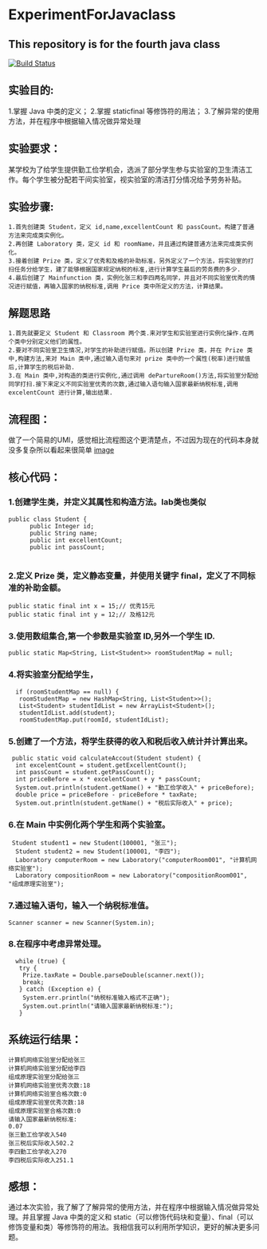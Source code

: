 # ExperimentForJavaclass
## This repository is for the fourth java class

[![Build Status](https://travis-ci.org/joemccann/dillinger.svg?branch=master)](https://github.com/Chien317/ExperimentForJavaclass/tree/main/experiment2)

## 实验目的:
1.掌握 Java 中类的定义； 2.掌握 staticfinal 等修饰符的用法； 3.了解异常的使用方法，并在程序中根据输入情况做异常处理

## 实验要求：
某学校为了给学生提供勤工俭学机会，选派了部分学生参与实验室的卫生清洁工作。每个学生被分配若干间实验室，视实验室的清洁打分情况给予劳务补贴。

## 实验步骤:
```
1.首先创建类 Student，定义 id,name,excellentCount 和 passCount。构建了普通方法来完成类实例化。 
2.再创建 Laboratory 类，定义 id 和 roomName，并且通过构建普通方法来完成类实例化。 
3.接着创建 Prize 类，定义了优秀和及格的补助标准，另外定义了一个方法，将实验室的打扫任务分给学生，建了能够根据国家规定纳税的标准,进行计算学生最后的劳务费的多少. 
4.最后创建了 Mainfunction 类，实例化张三和李四两名同学，并且对不同实验室优秀的情况进行赋值，再输入国家的纳税标准,调用 Price 类中所定义的方法，计算结果。
```

## 解题思路
```
1.首先就要定义 Student 和 Classroom 两个类.来对学生和实验室进行实例化操作.在两个类中分别定义他们的属性。 
2.要对不同实验室卫生情况,对学生的补助进行赋值。所以创建 Prize 类，并在 Prize 类中,构建方法,来对 Main 类中,通过输入语句来对 prize 类中的一个属性(税率)进行赋值后,计算学生的税后补助. 
3.在 Main 类中,对构造的类进行实例化,通过调用 dePartureRoom()方法,将实验室分配给同学打扫.接下来定义不同实验室优秀的次数,通过输入语句输入国家最新纳税标准,调用 excelentCount 进行计算,输出结果.
```

## 流程图：

做了一个简易的UMl，感觉相比流程图这个更清楚点，不过因为现在的代码本身就没多复杂所以看起来很简单
[image](image.png)

## 核心代码：

### 1.创建学生类，并定义其属性和构造方法。lab类也类似
```
public class Student {
	  public Integer id;
	  public String name;
	  public int excellentCount;
	  public int passCount;
	  
```

### 2.定义 Prize 类，定义静态变量，并使用关键字 final，定义了不同标准的补助金额。
```
public static final int x = 15;// 优秀15元
public static final int y = 12;// 及格12元
```
### 3.使用数组集合,第一个参数是实验室 ID,另外一个学生 ID.
```
public static Map<String, List<Student>> roomStudentMap = null;
```


### 4.将实验室分配给学生，
```
  if (roomStudentMap == null) {
   roomStudentMap = new HashMap<String, List<Student>>();
   List<Student> studentIdList = new ArrayList<Student>();
   studentIdList.add(student);
   roomStudentMap.put(roomId, studentIdList);
```

### 5.创建了一个方法，将学生获得的收入和税后收入统计并计算出来。
```
 public static void calculateAccout(Student student) {
  int excelentCount = student.getExcellentCount();
  int passCount = student.getPassCount();
  int priceBefore = x * excelentCount + y * passCount;
  System.out.println(student.getName() + "勤工俭学收入" + priceBefore);
  double price = priceBefore - priceBefore * taxRate;
  System.out.println(student.getName() + "税后实际收入" + price);
```

### 6.在 Main 中实例化两个学生和两个实验室。
```
 Student student1 = new Student(100001, "张三");
  Student student2 = new Student(100001, "李四");
  Laboratory computerRoom = new Laboratory("computerRoom001", "计算机网络实验室");
  Laboratory compositionRoom = new Laboratory("compositionRoom001", "组成原理实验室");
```

### 7.通过输入语句，输入一个纳税标准值。
```
Scanner scanner = new Scanner(System.in);
```

### 8.在程序中考虑异常处理。
```
  while (true) {
   try {
    Prize.taxRate = Double.parseDouble(scanner.next());
    break;
   } catch (Exception e) {
    System.err.println("纳税标准输入格式不正确");
    System.out.println("请输入国家最新纳税标准:");
   }
```



## 系统运行结果：
```
计算机网络实验室分配给张三
计算机网络实验室分配给李四
组成原理实验室分配给张三
计算机网络实验室优秀次数:18
计算机网络实验室合格次数:0
组成原理实验室优秀次数:18
组成原理实验室合格次数:0
请输入国家最新纳税标准:
0.07
张三勤工俭学收入540
张三税后实际收入502.2
李四勤工俭学收入270
李四税后实际收入251.1
```

## 感想：

通过本次实验，我了解了了解异常的使用方法，并在程序中根据输入情况做异常处理。并且掌握 Java 中类的定义和 static（可以修饰代码块和变量）、final（可以修饰变量和类）等修饰符的用法。我相信我可以利用所学知识，更好的解决更多问题。

